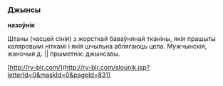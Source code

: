 ### Джынсы
**назоўнік**

Штаны (часцей сінія) з жорсткай баваўнянай тканіны, якія прашыты каляровымі ніткамі і якія шчыльна аблягаюць цела. Мужчынскія, жаночыя д. || прыметнік: джынсавы.

<a rel="author">[http://rv-blr.com/](http://rv-blr.com/slounik.jsp?letterId=0&maskId=0&pageId=831)</a>
